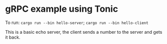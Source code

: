 # gRPC example using Tonic

To run: `cargo run --bin hello-server`; `cargo run --bin hello-client`

This is a basic echo server, the client sends a number to the server and gets it back.
